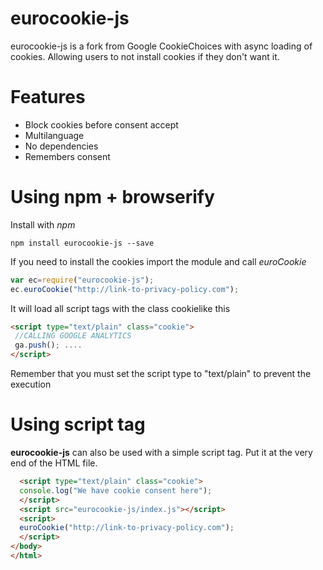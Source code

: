 eurocookie-js
=============

eurocookie-js is a fork from Google CookieChoices with async loading of cookies. Allowing users to not install cookies if they don't want it.

# Features

* Block cookies before consent accept
* Multilanguage
* No dependencies
* Remembers consent

# Using npm + browserify

Install with _npm_

```
npm install eurocookie-js --save
```

If you need to install the cookies import the module and call _euroCookie_

```js
var ec=require("eurocookie-js");
ec.euroCookie("http://link-to-privacy-policy.com");
```

It will load all script tags with the class cookielike this
```html
<script type="text/plain" class="cookie">
 //CALLING GOOGLE ANALYTICS
 ga.push(); ....
</script>
```

Remember that you must set the script type to "text/plain" to prevent the execution

# Using script tag

__eurocookie-js__ can also be used with a simple script tag. Put it at the very end of the HTML file.

```html
  <script type="text/plain" class="cookie">
  console.log("We have cookie consent here");
  </script>
  <script src="eurocookie-js/index.js"></script>
  <script>
  euroCookie("http://link-to-privacy-policy.com");
  </script>
</body>
</html>
```

